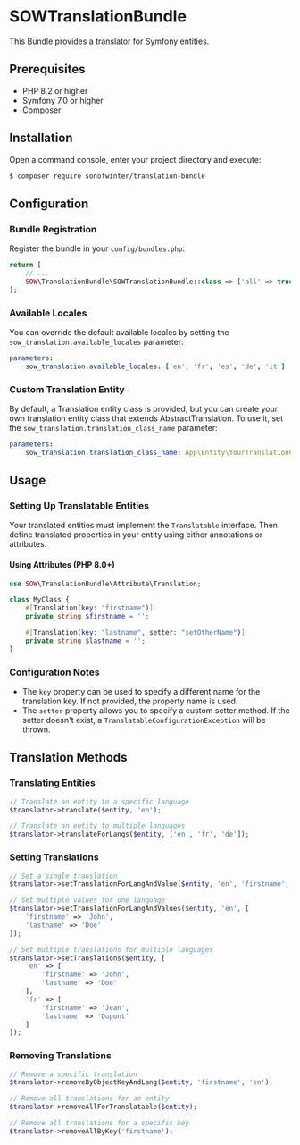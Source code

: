 # SOWTranslationBundle

This Bundle provides a translator for Symfony entities.

## Prerequisites

- PHP 8.2 or higher
- Symfony 7.0 or higher
- Composer

## Installation

Open a command console, enter your project directory and execute:

```bash
$ composer require sonofwinter/translation-bundle
```

## Configuration

### Bundle Registration

Register the bundle in your `config/bundles.php`:

```php
return [
    // ...
    SOW\TranslationBundle\SOWTranslationBundle::class => ['all' => true],
];
```

### Available Locales

You can override the default available locales by setting the `sow_translation.available_locales` parameter:

```yaml
parameters:
    sow_translation.available_locales: ['en', 'fr', 'es', 'de', 'it']
```

### Custom Translation Entity

By default, a Translation entity class is provided, but you can create your own translation entity class that extends AbstractTranslation.
To use it, set the `sow_translation.translation_class_name` parameter:

```yaml
parameters:
    sow_translation.translation_class_name: App\Entity\YourTranslationClass
```

## Usage

### Setting Up Translatable Entities

Your translated entities must implement the `Translatable` interface.
Then define translated properties in your entity using either annotations or attributes.

#### Using Attributes (PHP 8.0+)

```php
use SOW\TranslationBundle\Attribute\Translation;

class MyClass {
    #[Translation(key: "firstname")]
    private string $firstname = '';

    #[Translation(key: "lastname", setter: "setOtherName")]
    private string $lastname = '';
}
```

### Configuration Notes

- The `key` property can be used to specify a different name for the translation key. If not provided, the property name is used.
- The `setter` property allows you to specify a custom setter method. If the setter doesn't exist, a `TranslatableConfigurationException` will be thrown.

## Translation Methods

### Translating Entities

```php
// Translate an entity to a specific language
$translator->translate($entity, 'en');

// Translate an entity to multiple languages
$translator->translateForLangs($entity, ['en', 'fr', 'de']);
```

### Setting Translations

```php
// Set a single translation
$translator->setTranslationForLangAndValue($entity, 'en', 'firstname', 'John');

// Set multiple values for one language
$translator->setTranslationForLangAndValues($entity, 'en', [
    'firstname' => 'John',
    'lastname' => 'Doe'
]);

// Set multiple translations for multiple languages
$translator->setTranslations($entity, [
    'en' => [
        'firstname' => 'John',
        'lastname' => 'Doe'
    ],
    'fr' => [
        'firstname' => 'Jean',
        'lastname' => 'Dupont'
    ]
]);
```

### Removing Translations

```php
// Remove a specific translation
$translator->removeByObjectKeyAndLang($entity, 'firstname', 'en');

// Remove all translations for an entity
$translator->removeAllForTranslatable($entity);

// Remove all translations for a specific key
$translator->removeAllByKey('firstname');
```
